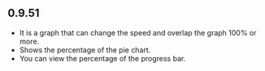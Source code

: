 ## 0.9.51

* It is a graph that can change the speed and overlap the graph 100% or more.
* Shows the percentage of the pie chart.
* You can view the percentage of the progress bar.
